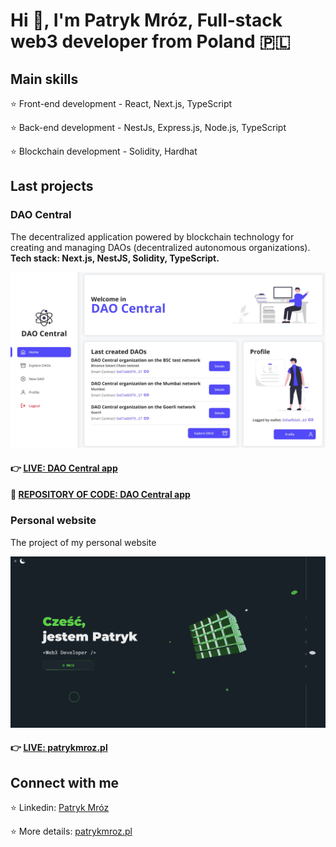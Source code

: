 # Hi 👋, I'm Patryk Mróz, Full-stack web3 developer from Poland 🇵🇱

## Main skills

⭐ Front-end development - React, Next.js, TypeScript

⭐ Back-end development - NestJs, Express.js, Node.js, TypeScript

⭐ Blockchain development - Solidity, Hardhat

## Last projects

### DAO Central

The decentralized application powered by blockchain technology for creating and managing DAOs (decentralized autonomous organizations). **Tech stack: Next.js, NestJS, Solidity, TypeScript.**

![DAO Central 1](./images/dao-central-1.jpg)

#### 👉 [LIVE: DAO Central app](https://dao-central.vercel.app)

#### 👀 [REPOSITORY OF CODE: DAO Central app](https://github.com/patrykmroz619/dao-central)

### Personal website

The project of my personal website

![Personal website screenshot](./images/personal-website.jpg)

#### 👉 [LIVE: patrykmroz.pl](https://patrykmroz.pl)

## Connect with me

⭐ Linkedin: [Patryk Mróz](https://www.linkedin.com/in/patryk-mroz/)

⭐ More details: [patrykmroz.pl](https://patrykmroz.pl)
